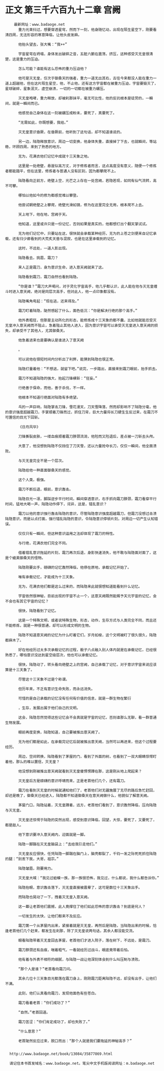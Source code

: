 # 正文 第三千六百九十二章 宫阙
        最新网址：www.badaoge.net
          重力光束扫过，想要穿透星穹，然而下一刻，他身随忆动，出现在陌生星空下，刚要看清四周，无法形容的寒意降临，让他头皮发麻。
      
          他抬头望去，张大嘴：“我++”
      
          宇宙星穹在坍塌，身体发出破碎之音，五脏六腑在震荡，挤压，这种感受灭无皇很清楚，这是重力的压迫。
      
          怎么可能？谁能有这么恐怖的重力压迫他？
      
          他可是灭无皇，仅次于御桑天的强者，重力一道无出其右，古往今来都没人能在重力一道上超越他，但在这片陌生星空，他，不止他，还有这方宇宙都在被重力压迫，宇宙要毁灭了，星球破碎，星象泯灭，虚空崩溃，一切的一切都在被重力碾压。
      
          灭无皇咆哮，重力释放，却被刹那抹平，毫无可比性，他的反抗根本是徒劳的，一瞬间，就是一瞬间而已。
      
          他感觉自己身体在这一刻被碾压成粉末，要死了，真要死了。
      
          “无需如此，你既想要，我给。”
      
          灭无皇意识昏厥，在昏厥前，他听到了这句话，却不知道谁说的。
      
          另一边，陆隐释放意识，周边一切变换，他身体失重，直接掉了下去，也就瞬间，等站稳，环顾四周，来到了熟悉的地方。
      
          无为，花满衣他们记忆中成就十三天象之地。
      
          这里是一处绝壁，悬崖似高万丈，对于修炼者而言，这点高度没有意义，随便一个修炼者都能踏平，但在这里，修炼者与普通人没有区别，因为都攀爬不上。
      
          陆隐看向正前方，绝壁上空，光芒之上存在一处宫阙，若隐若现，如同有仙气流转，高不可攀。
      
          哪怕以他如今的修为都感觉难以攀登。
      
          他尝试朝绝壁之上攀爬，绝壁光滑如镜，修为在这里完全无用，根本爬不上去。
      
          天上地下，他在地，宫阙于天。
      
          他知道，这里或许只是一份记忆，否则如果是真实的，他都想打出个翻天掌试试。
      
          无为他们记忆中，只要站在这，很快就会承载某种经历，无为的上苍之剑便来自记忆承载，还有归少卿看到的大荒炙天兽与混寂，也是在这里承载到的记忆。
      
          这时，不远处，一道人影出现。
      
          陆隐看去，挑眉，霜刀？
      
          来人正是霜刀，身为意识生命，进入意天阙就来了这。
      
          陆隐看到霜刀，霜刀自然也看到陆隐。
      
          “你是谁？”霜刀大声喝问，对于灵化宇宙高手，他几乎都认识，此人能在他与灭无皇缠斗时进入意天阙，绝对是同层次高手，但对此人，他一点印象都没有。
      
          陆隐嘴角弯起：“现在逃，还来得及。”
      
          霜刀盯着陆隐，陡然想起了什么，面色低沉：“你是解决行绝的那个高手。”
      
          他外表粗狂，但那是主动所化的形态，能修炼成十三天象的都不蠢，比如他就能忍受灭无皇冲入意天阙而不阻止，急着阻止其他人进入，因为意识宇宙可以承受灭无皇进入意天阙的损失，却承受不了其他人，尤其御桑天。
      
          他急着进来也是要确认是谁进入了意天阙
      
          。
      
          可以说他在很短时间内分析出了利弊，能猜到陆隐也很正常。
      
          陆隐打量着他：“不想逃，就留下吧。”说完，一步踏出，直接来到霜刀眼前，抬手抓去。
      
          霜刀不知道陆隐的强大，抬起刀锋横斩：“狂妄。”
      
          行绝善于保命，而他，善于杀伐，不一样。
      
          他根本不知道行绝面对陆隐有多绝望。
      
          乓的一声巨响，陆隐掌击刀锋，雪花漫天，刀天雪降落，然而却影响不了陆隐分毫，他的意识强度超越霜刀，手掌顺着刀锋而过，抓住刀背，巨大力量将长刀硬生生反过来，在霜刀不可置信的目光下回斩。
      
          《日月风华》
      
          刀锋撕裂皮肤，一缕血痕顺着霜刀脖颈流淌，他险而又险退后，差点被一刀斩去头颅。
      
          大意了，他没想到陆隐不仅挡住了刀天雪，还以力量抢夺长刀，仅仅一瞬间，他全面溃败。
      
          与灭无皇完全不是一个层次。
      
          陆隐给他一种直面御桑天的感觉。
      
          这个人类，极强。
      
          霜刀不断后退，眼前，意识轰击。
      
          陆隐目光一凛，脚踩逆步平行时间，瞬间穿透意识，右手抓向霜刀脖颈，霜刀看穿平行时间，猛地大喝一声，陆隐动作停下，诧异，这是，错乱意识？
      
          霜刀以他的意识强行轰击陆隐的意识，尽管陆隐意识强度超越霜刀，但霜刀没想过击溃陆隐意识，而是以点打面，强行错乱陆隐的意识，令陆隐意识停顿片刻，对周边一切产生认知错误。
      
          仅仅只有一瞬间，但这种意识运用之法却体现了霜刀的特性。
      
          与行绝，花满衣他们完全不同。
      
          借着错乱意识拖延的片刻，霜刀再次后退，身影快速消失，他不敢与陆隐面对面了，这是个媲美御桑天的怪物。
      
          陆隐刚要出手，磅礴的记忆轰然降临，他停在原地，承载记忆开始了。
      
          唯有承载记忆，才能成为十三天象。
      
          无为，花满衣他们都是这么过来的，而陆隐来此就很想知道能看到什么记忆。
      
          宇宙依然很神秘，目前出现的宇宙不止一个，这意天阙既然能赐予天元宇宙的记忆，会不会也有其它宇宙的记忆？
      
          很快，陆隐看到了记忆。
      
          这是一个特殊文明，或者说特殊生物，形态，动作，生存方式与人类完全不同，而且还不能修炼，就是一种很普通，却可以形成文明的生物。
      
          陆隐不知道意天阙的记忆为什么盯着它们，岁月如梭，这个文明被盯了很久很久，陆隐都麻木了。
      
          好在他经历过太多次承载记忆的过程，骰子六点融入别人体内就是在承载记忆，已经很熟悉了，哪怕意识没达到星空级层次，他也可以承载记忆。
      
          很快，陆隐动了，转头看向绝壁之上的宫阙，自己承载了记忆，对于意识宇宙来说应该算是十三天象了。
      
          尽管这十三天象不过是个称谓。
      
          但历年来，不乏有意识生命失败，而永远消失。
      
          可惜的是自己承载的记忆没有任何有价值的信息，就是一群生物在繁衍
      
          ，生存，发展出属于他们自己的文明。
      
          这会，陆隐忽然觉得这些记忆会不会真就是宇宙的记忆，否则谁那么无聊，看一群普通生物发展。
      
          眼前再度变换，陆隐知道，自己要被推出意天阙了。
      
          无为他们都是如此，在承载完记忆后就被推出意天阙，当然可以再进来，但这个过程要经历。
      
          周边，空间转换，陆隐看到了茅屋的门，看到了外面的树，也看到了一双大眼睛惊愕盯着他，那么的难以置信，灭无皇？
      
          他没想到刚被推出意天阙就看到灭无皇傻愣愣蹲在那，这是刚从地上爬起来？
      
          灭无皇后方是磅礴的意识呼啸而来，正是老首他们几个，还有霜刀。
      
          霜刀在看到灭无皇的时候就通知他们了，老首他们对无疆施展了无尽的路后急忙赶回，却还是晚了，御桑天已经进入，陆隐都不知道御桑天在意天阙做什么，他貌似了解意天阙。
      
          茅屋门口，陆隐站着，灭无皇蹲着，远方，老首他们看到了，意识轰然降临，压向陆隐与灭无皇。
      
          灭无皇还惊愕于陆隐的突然出现，感受到意识降临，回望，大惊，要死了，又要死了，都是敌人。
      
          他下意识要冲入意天阙内，迎面就是一脚。
      
          陆隐一脚踹在灭无皇脑袋上：“去给我引走他们。”
      
          灭无皇反应很快，任凭陆隐一脚踹在脑门上，脑壳都裂了，千钧一发之际死死抓住陆隐的腿：“别丢下我，大哥，祖宗。”
      
          陆隐皱眉，刚要用力。
      
          灭无皇大喊：“我见过蛤蟆一族，那一族很恐怖，我见过，什么都说，我什么都告诉你。”
      
          陆隐抬眼，意识轰击落下，灭无皇直接被震晕了，这可是数位十三天象出手。
      
          而陆隐也晃动了一下，拽着灭无皇入意天阙。
      
          这一幕让老首他们震撼，此人竟撑住了他们如此恐怖的意识轰击？到底是何人？
      
          一切发生的太快，让他们都来不及反应。
      
          霜刀第一个从茅屋内出来，紧接着就是灭无皇，再然后是陆隐，当陆隐出来的时候，恰逢老首他们几个赶来，都发生在刹那，除了灭无皇说两句话，其余人都没能交流。
      
          眼看陆隐带着灭无皇回去茅屋，老首他们才进入院子，落在树下，不远处，是霜刀。
      
          霜刀脖颈还有血痕，喘着粗气，一看就经历过战斗，眼底竟带着后怕。
      
          他有着与外表不相符的细腻，与陆隐一战让他深刻体会到什么叫压制与溃败。
      
          “那个人是谁？”老首看向霜刀问。
      
          其余几位十三天象目光都落在霜刀身上，刚刚霜刀距离陆隐不远，却没有出手，让他们不满。
      
          此刻，他们认真看向霜刀，发现他面色有些苍白。
      
          霜刀看着老首：“你们成功了？”
      
          “自然。”老首回道。
      
          霜刀苦涩：“你们肯定成功了，却也失败了。”
      
          “什么意思？”
      
          老首陡然反应过来，脱口而出：“那个人就是我们要拖延的神秘高手？”
      
      
      http://www.badaoge.net/book/13084/35877869.html
      
      请记住本书首发域名：www.badaoge.net。笔尖中文手机版阅读网址：m.badaoge.net